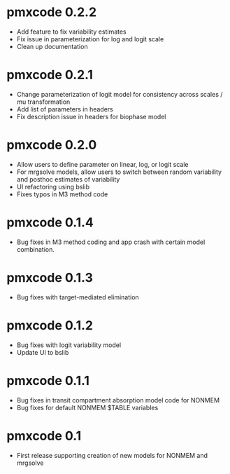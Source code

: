 # pmxcode 0.2.2
* Add feature to fix variability estimates
* Fix issue in parameterization for log and logit scale
* Clean up documentation

# pmxcode 0.2.1

* Change parameterization of logit model for consistency across scales / mu transformation
* Add list of parameters in headers
* Fix description issue in headers for biophase model

# pmxcode 0.2.0

* Allow users to define parameter on linear, log, or logit scale
* For mrgsolve models, allow users to switch between random variability and posthoc estimates of variability
* UI refactoring using bslib
* Fixes typos in M3 method code

# pmxcode 0.1.4

* Bug fixes in M3 method coding and app crash with certain model combination.

# pmxcode 0.1.3

* Bug fixes with target-mediated elimination

# pmxcode 0.1.2

* Bug fixes with logit variability model
* Update UI to bslib

# pmxcode 0.1.1

* Bug fixes in transit compartment absorption model code for NONMEM
* Bug fixes for default NONMEM $TABLE variables

# pmxcode 0.1

* First release supporting creation of new models for NONMEM and mrgsolve
